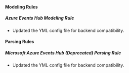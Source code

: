 
#### Modeling Rules

##### Azure Events Hub Modeling Rule

- Updated the YML config file for backend compatibility.

#### Parsing Rules

##### Microsoft Azure Events Hub (Deprecated) Parsing Rule

- Updated the YML config file for backend compatibility.
